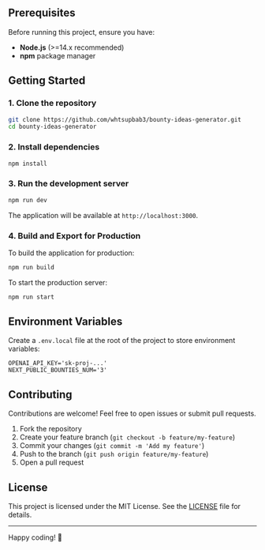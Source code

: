 ## Prerequisites

Before running this project, ensure you have:

- **Node.js** (>=14.x recommended)
- **npm** package manager

## Getting Started

### 1. Clone the repository

```bash
git clone https://github.com/whtsupbab3/bounty-ideas-generator.git
cd bounty-ideas-generator
```

### 2. Install dependencies

```bash
npm install
```

### 3. Run the development server

```bash
npm run dev
```

The application will be available at `http://localhost:3000`.

### 4. Build and Export for Production

To build the application for production:

```bash
npm run build
```

To start the production server:

```bash
npm run start
```

## Environment Variables

Create a `.env.local` file at the root of the project to store environment variables:

```
OPENAI_API_KEY='sk-proj-...'
NEXT_PUBLIC_BOUNTIES_NUM='3'
```

## Contributing

Contributions are welcome! Feel free to open issues or submit pull requests.

1. Fork the repository
2. Create your feature branch (`git checkout -b feature/my-feature`)
3. Commit your changes (`git commit -m 'Add my feature'`)
4. Push to the branch (`git push origin feature/my-feature`)
5. Open a pull request

## License

This project is licensed under the MIT License. See the [LICENSE](LICENSE) file for details.

---

Happy coding! 🚀